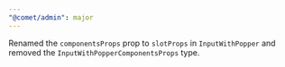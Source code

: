 ```yaml
---
"@comet/admin": major
---
```


Renamed the `componentsProps` prop to `slotProps` in `InputWithPopper` and removed the `InputWithPopperComponentsProps` type.
